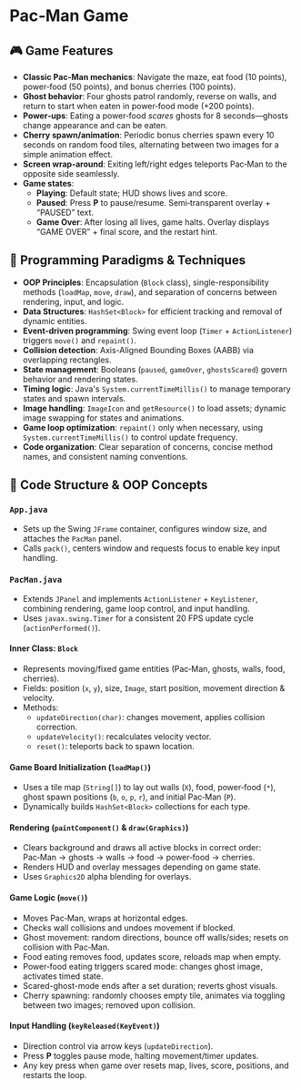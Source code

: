 # Pac‑Man Game

## 🎮 Game Features
- **Classic Pac‑Man mechanics**: Navigate the maze, eat food (10 points), power‑food (50 points), and bonus cherries (100 points).
- **Ghost behavior**: Four ghosts patrol randomly, reverse on walls, and return to start when eaten in power‑food mode (+200 points).
- **Power‑ups**: Eating a power‑food *scares* ghosts for 8 seconds—ghosts change appearance and can be eaten.
- **Cherry spawn/animation**: Periodic bonus cherries spawn every 10 seconds on random food tiles, alternating between two images for a simple animation effect.
- **Screen wrap-around**: Exiting left/right edges teleports Pac‑Man to the opposite side seamlessly.
- **Game states**:
  - **Playing**: Default state; HUD shows lives and score.
  - **Paused**: Press **P** to pause/resume. Semi‑transparent overlay + “PAUSED” text.
  - **Game Over**: After losing all lives, game halts. Overlay displays “GAME OVER” + final score, and the restart hint.

## 🔄 Programming Paradigms & Techniques
- **OOP Principles**: Encapsulation (`Block` class), single-responsibility methods (`loadMap`, `move`, `draw`), and separation of concerns between rendering, input, and logic.
- **Data Structures**: `HashSet<Block>` for efficient tracking and removal of dynamic entities.
- **Event-driven programming**: Swing event loop (`Timer` + `ActionListener`) triggers `move()` and `repaint()`.
- **Collision detection**: Axis-Aligned Bounding Boxes (AABB) via overlapping rectangles.
- **State management**: Booleans (`paused`, `gameOver`, `ghostsScared`) govern behavior and rendering states.
- **Timing logic**: Java's `System.currentTimeMillis()` to manage temporary states and spawn intervals.
- **Image handling**: `ImageIcon` and `getResource()` to load assets; dynamic image swapping for states and animations.
- **Game loop optimization**: `repaint()` only when necessary, using `System.currentTimeMillis()` to control update frequency.
- **Code organization**: Clear separation of concerns, concise method names, and consistent naming conventions.

## 🧩 Code Structure & OOP Concepts

### `App.java`
- Sets up the Swing `JFrame` container, configures window size, and attaches the `PacMan` panel.
- Calls `pack()`, centers window and requests focus to enable key input handling.

### `PacMan.java`
- Extends `JPanel` and implements `ActionListener` + `KeyListener`, combining rendering, game loop control, and input handling.
- Uses `javax.swing.Timer` for a consistent 20 FPS update cycle (`actionPerformed()`).

#### Inner Class: `Block`
- Represents moving/fixed game entities (Pac‑Man, ghosts, walls, food, cherries).
- Fields: position (`x`, `y`), size, `Image`, start position, movement direction & velocity.
- Methods:
  - `updateDirection(char)`: changes movement, applies collision correction.
  - `updateVelocity()`: recalculates velocity vector.
  - `reset()`: teleports back to spawn location.

#### Game Board Initialization (`loadMap()`)
- Uses a tile map (`String[]`) to lay out walls (`X`), food, power‑food (`*`), ghost spawn positions (`b`, `o`, `p`, `r`), and initial Pac‑Man (`P`).
- Dynamically builds `HashSet<Block>` collections for each type.

#### Rendering (`paintComponent()` & `draw(Graphics)`)
- Clears background and draws all active blocks in correct order: Pac‑Man → ghosts → walls → food → power‑food → cherries.
- Renders HUD and overlay messages depending on game state.
- Uses `Graphics2D` alpha blending for overlays.

#### Game Logic (`move()`)
- Moves Pac‑Man, wraps at horizontal edges.
- Checks wall collisions and undoes movement if blocked.
- Ghost movement: random directions, bounce off walls/sides; resets on collision with Pac‑Man.
- Food eating removes food, updates score, reloads map when empty.
- Power‑food eating triggers scared mode: changes ghost image, activates timed state.
- Scared-ghost-mode ends after a set duration; reverts ghost visuals.
- Cherry spawning: randomly chooses empty tile, animates via toggling between two images; removed upon collision.

#### Input Handling (`keyReleased(KeyEvent)`)
- Direction control via arrow keys (`updateDirection`).
- Press **P** toggles pause mode, halting movement/timer updates.
- Any key press when game over resets map, lives, score, positions, and restarts the loop.